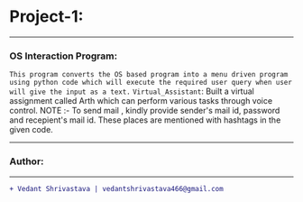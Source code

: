 # Project-1:
____________________________________________________________________________________________________________________
### OS Interaction Program:
`This program converts the OS based program into a menu driven program using python code which will execute the required user query when user will give the input as a text.`
`Virtual_Assistant`:
Built a virtual assignment called Arth which can perform various tasks through voice control.
NOTE :- To send mail , kindly provide sender's mail id, password and recepient's mail id. These places are mentioned with hashtags in the given code.
____________________________________________________________________________________________________________________
### Author:
----------------------------------
```diff
+ Vedant Shrivastava | vedantshrivastava466@gmail.com
```
